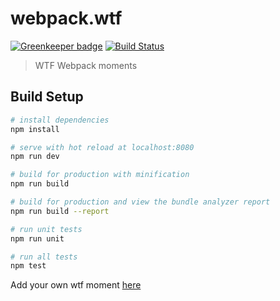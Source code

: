 # webpack.wtf

[![Greenkeeper badge](https://badges.greenkeeper.io/SaraVieira/webpack.wtf.svg)](https://greenkeeper.io/)
[![Build Status](https://travis-ci.org/SaraVieira/webpack.wtf.svg?branch=master)](https://travis-ci.org/SaraVieira/webpack.wtf)

> WTF Webpack moments

## Build Setup

``` bash
# install dependencies
npm install

# serve with hot reload at localhost:8080
npm run dev

# build for production with minification
npm run build

# build for production and view the bundle analyzer report
npm run build --report

# run unit tests
npm run unit

# run all tests
npm test
```
Add your own wtf moment [here](https://github.com/SaraVieira/webpack.wtf/blob/master/src/data/data.js)
